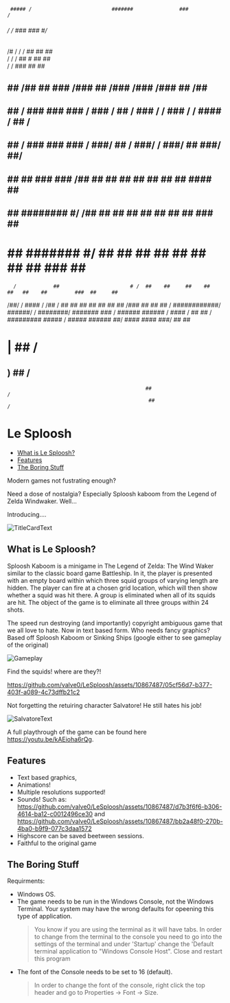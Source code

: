 
     ##### /                          #######               ###                                        /       
  ######  /                         /       ###              ###                                     #/        
 /#   /  /                         /         ##               ##                                     ##        
/    /  /                          ##        #                ##                                     ##        
    /  /                            ###                       ##                                     ##        
   ## ##              /##          ## ###           /###      ##       /###       /###       /###    ##  /##   
   ## ##             / ###          ### ###        / ###  /   ##      / ###  /   / ###  /   / #### / ## / ###  
   ## ##            /   ###           ### ###     /   ###/    ##     /   ###/   /   ###/   ##  ###/  ##/   ### 
   ## ##           ##    ###            ### /##  ##    ##     ##    ##    ##   ##    ##   ####       ##     ## 
   ## ##           ########               #/ /## ##    ##     ##    ##    ##   ##    ##     ###      ##     ## 
   #  ##           #######                 #/ ## ##    ##     ##    ##    ##   ##    ##       ###    ##     ## 
      /            ##                       # /  ##    ##     ##    ##    ##   ##    ##         ###  ##     ## 
  /##/           / ####    /      /##        /   ##    ##     ##    ##    ##   ##    ##    /###  ##  ##     ## 
 /  ############/   ######/      /  ########/    #######      ### /  ######     ######    / #### /   ##     ## 
/     #########      #####      /     #####      ######        ##/    ####       ####        ###/     ##    ## 
#                               |                ##                                                         /  
 ##                              \)              ##                                                        /   
                                                 ##                                                       /    
                                                  ##                                                     /     

# Le Sploosh

- [What is Le Sploosh?](#what-is-le-sploosh)
- [Features](#features)
- [The Boring Stuff](#the-boring-stuff)


Modern games not fustrating enough?

Need a dose of nostalgia? Especially Sploosh kaboom from the Legend of Zelda Windwaker. Well...

Introducing....

![TitleCardText](https://github.com/valve0/LeSploosh/assets/10867487/f2112242-4c39-4b63-9fca-ec7c9fbfd27b)


## What is Le Sploosh?

Sploosh Kaboom is a minigame in The Legend of Zelda: The Wind Waker similar to the classic board game Battleship. In it, the player is presented with an empty board within which three squid groups of varying length are hidden.
The player can fire at a chosen grid location, which will then show whether a squid was hit there. A group is eliminated when all of its squids are hit. The object of the game is to eliminate all three groups within 24 shots.


The speed run destroying (and importantly) copyright ambiguous game that we all love to hate. Now in text based form. Who needs fancy graphics?
Based off Sploosh Kaboom or Sinking Ships (google either to see gameplay of the original)


![Gameplay](https://github.com/valve0/LeSploosh/assets/10867487/8475348f-dcde-4a13-9981-bd9b6f3ea96d)


Find the squids! where are they?!

https://github.com/valve0/LeSploosh/assets/10867487/05cf56d7-b377-403f-a089-4c73dffb21c2

Not forgetting the retuiring character Salvatore! He still hates his job!

![SalvatoreText](https://github.com/valve0/LeSploosh/assets/10867487/e05b54cf-aebe-49d7-becd-19655a4b8778)

A full playthrough of the game can be found here https://youtu.be/kAEioha6rQg.

## Features

- Text based graphics,
- Animations!
- Multiple resolutions supported!
- Sounds! Such as:
  https://github.com/valve0/LeSploosh/assets/10867487/d7b3f6f6-b306-4614-ba12-c0012496ce30
  and
  https://github.com/valve0/LeSploosh/assets/10867487/bb2a48f0-270b-4ba0-b9f9-077c3daa1572
- Highscore can be saved beetween sessions.
- Faithful to the original game
  

## The Boring Stuff

Requirments:

- Windows OS.
- The game needs to be run in the Windows Console, not the Windows Terminal. Your system may have the wrong defaults for opeening this type of application.
  > You know if you are using the terminal as it will have tabs.
  In order to change from the terminal to the console you need to go into the settings of the terminal and
  under 'Startup' change the 'Default terminal application to "Windows Console Host". Close and restart this program
- The font of the Console needs to be set to 16 (default).
  > In order to change the font of the console, right click the top header and go to Properties -> Font -> Size.
